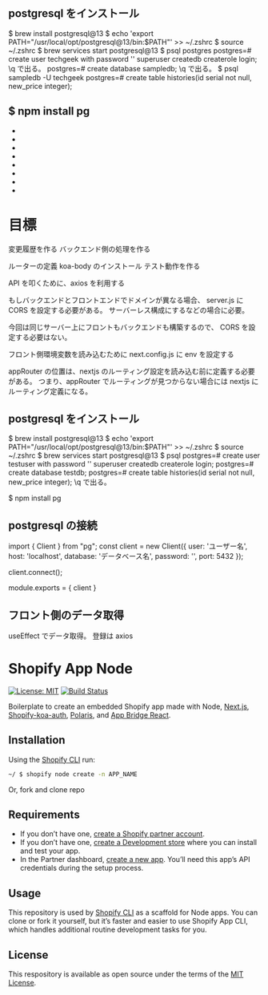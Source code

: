 ## postgresql をインストール

$ brew install postgresql@13
$ echo 'export PATH="/usr/local/opt/postgresql@13/bin:$PATH"' >> ~/.zshrc 
$ source ~/.zshrc
$ brew services start postgresql@13
$ psql postgres
postgres=# create user techgeek with password '' superuser createdb createrole login;
\q で出る。
postgres=# create database sampledb;
\q で出る。
$ psql sampledb -U techgeek
postgres=# create table histories(id serial not null, new_price integer);

## $ npm install pg

-
-
-
-
-
-
-
-

# 目標

変更履歴を作る
バックエンド側の処理を作る

ルーターの定義
koa-body のインストール
テスト動作を作る

API を叩くために、axios を利用する

もしバックエンドとフロントエンドでドメインが異なる場合、
server.js に CORS を設定する必要がある。
サーバーレス構成にするなどの場合に必要。

今回は同じサーバー上にフロントもバックエンドも構築するので、
CORS を設定する必要はない。

フロント側環境変数を読み込むために
next.config.js に env を設定する

appRouter の位置は、nextjs のルーティング設定を読み込む前に定義する必要がある。
つまり、appRouter でルーティングが見つからない場合には nextjs にルーティング定義になる。

## postgresql をインストール

$ brew install postgresql@13
$ echo 'export PATH="/usr/local/opt/postgresql@13/bin:$PATH"' >> ~/.zshrc 
$ source ~/.zshrc
$ brew services start postgresql@13
$ psql
postgres=# create user testuser with password '' superuser createdb createrole login;
postgres=# create database testdb;
postgres=# create table histories(id serial not null, new_price integer);
\q で出る。

$ npm install pg

## postgresql の接続

import { Client } from "pg";
const client = new Client({
user: 'ユーザー名',
host: 'localhost',
database: 'データベース名',
password: '',
port: 5432
});

client.connect();

module.exports = {
client
}

## フロント側のデータ取得

useEffect でデータ取得。
登録は axios

# Shopify App Node

[![License: MIT](https://img.shields.io/badge/License-MIT-green.svg)](LICENSE.md)
[![Build Status](https://travis-ci.com/Shopify/shopify-app-node.svg?branch=master)](https://travis-ci.com/Shopify/shopify-app-node)

Boilerplate to create an embedded Shopify app made with Node, [Next.js](https://nextjs.org/), [Shopify-koa-auth](https://github.com/Shopify/quilt/tree/master/packages/koa-shopify-auth), [Polaris](https://github.com/Shopify/polaris-react), and [App Bridge React](https://shopify.dev/tools/app-bridge/react-components).

## Installation

Using the [Shopify CLI](https://github.com/Shopify/shopify-cli) run:

```sh
~/ $ shopify node create -n APP_NAME
```

Or, fork and clone repo

## Requirements

- If you don’t have one, [create a Shopify partner account](https://partners.shopify.com/signup).
- If you don’t have one, [create a Development store](https://help.shopify.com/en/partners/dashboard/development-stores#create-a-development-store) where you can install and test your app.
- In the Partner dashboard, [create a new app](https://help.shopify.com/en/api/tools/partner-dashboard/your-apps#create-a-new-app). You’ll need this app’s API credentials during the setup process.

## Usage

This repository is used by [Shopify CLI](https://github.com/Shopify/shopify-cli) as a scaffold for Node apps. You can clone or fork it yourself, but it’s faster and easier to use Shopify App CLI, which handles additional routine development tasks for you.

## License

This respository is available as open source under the terms of the [MIT License](https://opensource.org/licenses/MIT).
